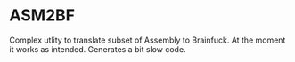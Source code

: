 ASM2BF
======
Complex utlity to translate subset of Assembly to Brainfuck. At the moment it works as intended. Generates a bit slow code.

